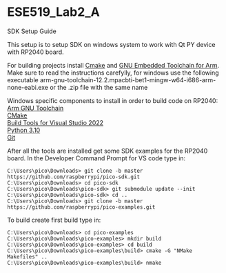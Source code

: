 # ESE519_Lab2_A
SDK Setup Guide

This setup is to setup SDK on windows system to work with Qt PY device with RP2040 board. 

For building projects install [Cmake](https://cmake.org/)   and 
[GNU Embedded Toolchain for Arm](https://developer.arm.com/tools-and-software/open-source-software/developer-tools/gnu-toolchain/gnu-rm/downloads). Make sure to read the instructions carefylly, for windows use the following executable arm-gnu-toolchain-12.2.mpacbti-bet1-mingw-w64-i686-arm-none-eabi.exe or the .zip file with the same name
 


Windows specific components to install in order to build code on RP2040:  
[Arm GNU Toolchain](https://developer.arm.com/tools-and-software/open-source-software/developer-tools/gnu-toolchain/downloads)  
[CMake](https://cmake.org/download/)  
[Build Tools for Visual Studio 2022](https://visualstudio.microsoft.com/downloads/#build-tools-for-visual-studio-2022)  
[Python 3.10](https://www.python.org/downloads/windows/)  
[Git](https://git-scm.com/download/win)  
  
After all the tools are installed get some SDK examples for the RP2040 board. In the Developer Command Prompt for VS code type in: 

```
C:\Users\pico\Downloads> git clone -b master https://github.com/raspberrypi/pico-sdk.git
C:\Users\pico\Downloads> cd pico-sdk
C:\Users\pico\Downloads\pico-sdk> git submodule update --init
C:\Users\pico\Downloads\pico-sdk> cd ..
C:\Users\pico\Downloads> git clone -b master https://github.com/raspberrypi/pico-examples.git
```

To build create first build type in: 

```
C:\Users\pico\Downloads> cd pico-examples
C:\Users\pico\Downloads\pico-examples> mkdir build
C:\Users\pico\Downloads\pico-examples> cd build
C:\Users\pico\Downloads\pico-examples\build> cmake -G "NMake Makefiles" ..
C:\Users\pico\Downloads\pico-examples\build> nmake
```
